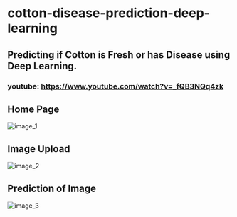 # cotton-disease-prediction-deep-learning
## Predicting if Cotton is Fresh or has Disease using Deep Learning.

### youtube: https://www.youtube.com/watch?v=_fQB3NQq4zk

## Home Page

![image_1](https://user-images.githubusercontent.com/78957536/115135665-bd081100-a037-11eb-8075-01ea5da8fc3a.png)

## Image Upload 

![image_2](https://user-images.githubusercontent.com/78957536/115135667-be393e00-a037-11eb-9e6e-8426e80b0b59.png)

## Prediction of Image

![image_3](https://user-images.githubusercontent.com/78957536/115135668-bf6a6b00-a037-11eb-9dc2-a934c677be4d.png)
